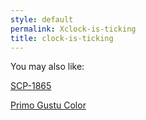 ```yaml
---
style: default
permalink: Xclock-is-ticking
title: clock-is-ticking
---
```

You may also like:

[SCP-1865](http://scp-wiki.net/scp-1865)

[Primo Gustu Color](http://scp-wiki.net/primo-gustu-color)
